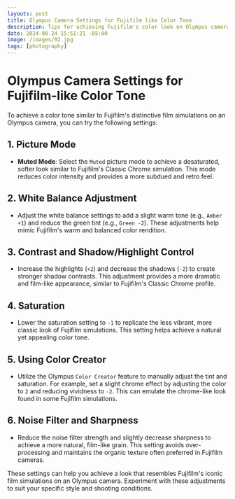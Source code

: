 ```yaml
---
layouts: post
title: Olympus Camera Settings for Fujifilm like Color Tone
description: Tips for achieving Fujifilm's color look on Olympus cameras that use micro four-thirds sensors with small, lightweight settings.
date: 2024-08-24 15:51:21 -05:00
image: /images/02.jpg
tags: [photography]
---
```



# Olympus Camera Settings for Fujifilm-like Color Tone

To achieve a color tone similar to Fujifilm's distinctive film simulations on an Olympus camera, you can try the following settings:

## 1. Picture Mode
- **Muted Mode**: Select the `Muted` picture mode to achieve a desaturated, softer look similar to Fujifilm's Classic Chrome simulation. This mode reduces color intensity and provides a more subdued and retro feel.

## 2. White Balance Adjustment
- Adjust the white balance settings to add a slight warm tone (e.g., `Amber +1`) and reduce the green tint (e.g., `Green -2`). These adjustments help mimic Fujifilm's warm and balanced color rendition.

## 3. Contrast and Shadow/Highlight Control
- Increase the highlights (`+2`) and decrease the shadows (`-2`) to create stronger shadow contrasts. This adjustment provides a more dramatic and film-like appearance, similar to Fujifilm's Classic Chrome profile.

## 4. Saturation
- Lower the saturation setting to `-1` to replicate the less vibrant, more classic look of Fujifilm simulations. This setting helps achieve a natural yet appealing color tone.

## 5. Using Color Creator
- Utilize the Olympus `Color Creator` feature to manually adjust the tint and saturation. For example, set a slight chrome effect by adjusting the color to `2` and reducing vividness to `-2`. This can emulate the chrome-like look found in some Fujifilm simulations.

## 6. Noise Filter and Sharpness
- Reduce the noise filter strength and slightly decrease sharpness to achieve a more natural, film-like grain. This setting avoids over-processing and maintains the organic texture often preferred in Fujifilm cameras. 

These settings can help you achieve a look that resembles Fujifilm's iconic film simulations on an Olympus camera. Experiment with these adjustments to suit your specific style and shooting conditions.
